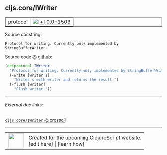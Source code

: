 ## cljs.core/IWriter



 <table border="1">
<tr>
<td>protocol</td>
<td><a href="https://github.com/cljsinfo/cljs-api-docs/tree/0.0-1503"><img valign="middle" alt="[+] 0.0-1503" title="Added in 0.0-1503" src="https://img.shields.io/badge/+-0.0--1503-lightgrey.svg"></a> </td>
</tr>
</table>







Source docstring:

```
Protocol for writing. Currently only implemented by StringBufferWriter.
```


Source code @ [github](https://github.com/clojure/clojurescript/blob/r3291/src/main/cljs/cljs/core.cljs#L518-L523):

```clj
(defprotocol IWriter
  "Protocol for writing. Currently only implemented by StringBufferWriter."
  (-write [writer s]
    "Writes s with writer and returns the result.")
  (-flush [writer]
    "Flush writer."))
```

<!--
Repo - tag - source tree - lines:

 <pre>
clojurescript @ r3291
└── src
    └── main
        └── cljs
            └── cljs
                └── <ins>[core.cljs:518-523](https://github.com/clojure/clojurescript/blob/r3291/src/main/cljs/cljs/core.cljs#L518-L523)</ins>
</pre>

-->

---



###### External doc links:

[`cljs.core/IWriter` @ crossclj](http://crossclj.info/fun/cljs.core.cljs/IWriter.html)<br>

---

 <table>
<tr><td>
<img valign="middle" align="right" width="48px" src="http://i.imgur.com/Hi20huC.png">
</td><td>
Created for the upcoming ClojureScript website.<br>
[edit here] | [learn how]
</td></tr></table>

[edit here]:https://github.com/cljsinfo/cljs-api-docs/blob/master/cljsdoc/cljs.core/IWriter.cljsdoc
[learn how]:https://github.com/cljsinfo/cljs-api-docs/wiki/cljsdoc-files

<!--

This information was too distracting to show to readers, but I'll leave it
commented here since it is helpful to:

- pretty-print the data used to generate this document
- and show how to retrieve that data



The API data for this symbol:

```clj
{:ns "cljs.core",
 :name "IWriter",
 :history [["+" "0.0-1503"]],
 :type "protocol",
 :full-name-encode "cljs.core/IWriter",
 :source {:code "(defprotocol IWriter\n  \"Protocol for writing. Currently only implemented by StringBufferWriter.\"\n  (-write [writer s]\n    \"Writes s with writer and returns the result.\")\n  (-flush [writer]\n    \"Flush writer.\"))",
          :title "Source code",
          :repo "clojurescript",
          :tag "r3291",
          :filename "src/main/cljs/cljs/core.cljs",
          :lines [518 523]},
 :methods [{:name "-write",
            :signature ["[writer s]"],
            :docstring "Writes s with writer and returns the result."}
           {:name "-flush",
            :signature ["[writer]"],
            :docstring "Flush writer."}],
 :full-name "cljs.core/IWriter",
 :docstring "Protocol for writing. Currently only implemented by StringBufferWriter."}

```

Retrieve the API data for this symbol:

```clj
;; from Clojure REPL
(require '[clojure.edn :as edn])
(-> (slurp "https://raw.githubusercontent.com/cljsinfo/cljs-api-docs/catalog/cljs-api.edn")
    (edn/read-string)
    (get-in [:symbols "cljs.core/IWriter"]))
```

-->
